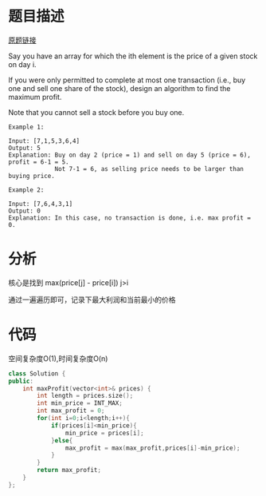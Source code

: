 # 题目描述

[原题链接](https://leetcode.com/problems/best-time-to-buy-and-sell-stock-ii/description/)

Say you have an array for which the ith element is the price of a given stock on day i.

If you were only permitted to complete at most one transaction (i.e., buy one and sell one share of the stock), design an algorithm to find the maximum profit.

Note that you cannot sell a stock before you buy one.
```
Example 1:

Input: [7,1,5,3,6,4]
Output: 5
Explanation: Buy on day 2 (price = 1) and sell on day 5 (price = 6), profit = 6-1 = 5.
             Not 7-1 = 6, as selling price needs to be larger than buying price.

Example 2:

Input: [7,6,4,3,1]
Output: 0
Explanation: In this case, no transaction is done, i.e. max profit = 0.
```

<!--more-->

# 分析
核心是找到  max(price[j] - price[i]) j>i

通过一遍遍历即可，记录下最大利润和当前最小的价格

# 代码
空间复杂度O(1),时间复杂度O(n)
```C++
class Solution {
public:
    int maxProfit(vector<int>& prices) {
        int length = prices.size();
        int min_price = INT_MAX;
        int max_profit = 0;
        for(int i=0;i<length;i++){
            if(prices[i]<min_price){
                min_price = prices[i];
            }else{
                max_profit = max(max_profit,prices[i]-min_price);
            }
        }
        return max_profit;
    }
};
```
